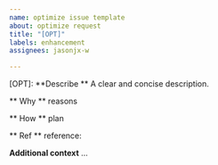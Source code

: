 ```yaml
---
name: optimize issue template
about: optimize request
title: "[OPT]"
labels: enhancement
assignees: jasonjx-w

---
```


[OPT]:
**Describe **
A clear and concise description.

** Why **
reasons

** How **
plan

** Ref **
reference: 

**Additional context**
...
